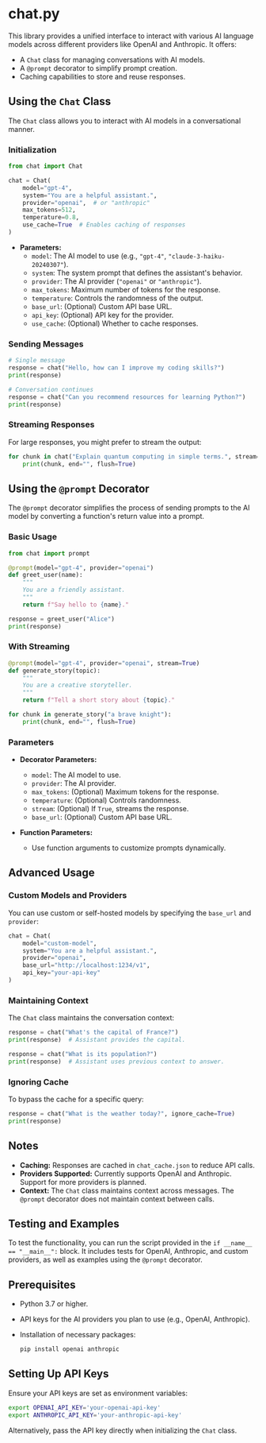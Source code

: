 # chat.py

This library provides a unified interface to interact with various AI language models across different providers like OpenAI and Anthropic. It offers:

-   A `Chat` class for managing conversations with AI models.
-   A `@prompt` decorator to simplify prompt creation.
-   Caching capabilities to store and reuse responses.

## Using the `Chat` Class

The `Chat` class allows you to interact with AI models in a conversational manner.

### Initialization

```python
from chat import Chat

chat = Chat(
    model="gpt-4",
    system="You are a helpful assistant.",
    provider="openai",  # or "anthropic"
    max_tokens=512,
    temperature=0.8,
    use_cache=True  # Enables caching of responses
)
```

-   **Parameters:**
    -   `model`: The AI model to use (e.g., `"gpt-4"`, `"claude-3-haiku-20240307"`).
    -   `system`: The system prompt that defines the assistant's behavior.
    -   `provider`: The AI provider (`"openai"` or `"anthropic"`).
    -   `max_tokens`: Maximum number of tokens for the response.
    -   `temperature`: Controls the randomness of the output.
    -   `base_url`: (Optional) Custom API base URL.
    -   `api_key`: (Optional) API key for the provider.
    -   `use_cache`: (Optional) Whether to cache responses.

### Sending Messages

```python
# Single message
response = chat("Hello, how can I improve my coding skills?")
print(response)

# Conversation continues
response = chat("Can you recommend resources for learning Python?")
print(response)
```

### Streaming Responses

For large responses, you might prefer to stream the output:

```python
for chunk in chat("Explain quantum computing in simple terms.", stream=True):
    print(chunk, end="", flush=True)
```

## Using the `@prompt` Decorator

The `@prompt` decorator simplifies the process of sending prompts to the AI model by converting a function's return value into a prompt.

### Basic Usage

```python
from chat import prompt

@prompt(model="gpt-4", provider="openai")
def greet_user(name):
    """
    You are a friendly assistant.
    """
    return f"Say hello to {name}."

response = greet_user("Alice")
print(response)
```

### With Streaming

```python
@prompt(model="gpt-4", provider="openai", stream=True)
def generate_story(topic):
    """
    You are a creative storyteller.
    """
    return f"Tell a short story about {topic}."

for chunk in generate_story("a brave knight"):
    print(chunk, end="", flush=True)
```

### Parameters

-   **Decorator Parameters:**

    -   `model`: The AI model to use.
    -   `provider`: The AI provider.
    -   `max_tokens`: (Optional) Maximum tokens for the response.
    -   `temperature`: (Optional) Controls randomness.
    -   `stream`: (Optional) If `True`, streams the response.
    -   `base_url`: (Optional) Custom API base URL.

-   **Function Parameters:**
    -   Use function arguments to customize prompts dynamically.

## Advanced Usage

### Custom Models and Providers

You can use custom or self-hosted models by specifying the `base_url` and `provider`:

```python
chat = Chat(
    model="custom-model",
    system="You are a helpful assistant.",
    provider="openai",
    base_url="http://localhost:1234/v1",
    api_key="your-api-key"
)
```

### Maintaining Context

The `Chat` class maintains the conversation context:

```python
response = chat("What's the capital of France?")
print(response)  # Assistant provides the capital.

response = chat("What is its population?")
print(response)  # Assistant uses previous context to answer.
```

### Ignoring Cache

To bypass the cache for a specific query:

```python
response = chat("What is the weather today?", ignore_cache=True)
print(response)
```

## Notes

-   **Caching:** Responses are cached in `chat_cache.json` to reduce API calls.
-   **Providers Supported:** Currently supports OpenAI and Anthropic. Support for more providers is planned.
-   **Context:** The `Chat` class maintains context across messages. The `@prompt` decorator does not maintain context between calls.

## Testing and Examples

To test the functionality, you can run the script provided in the `if __name__ == "__main__":` block. It includes tests for OpenAI, Anthropic, and custom providers, as well as examples using the `@prompt` decorator.

## Prerequisites

-   Python 3.7 or higher.
-   API keys for the AI providers you plan to use (e.g., OpenAI, Anthropic).
-   Installation of necessary packages:

    ```bash
    pip install openai anthropic
    ```

## Setting Up API Keys

Ensure your API keys are set as environment variables:

```bash
export OPENAI_API_KEY='your-openai-api-key'
export ANTHROPIC_API_KEY='your-anthropic-api-key'
```

Alternatively, pass the API key directly when initializing the `Chat` class.
